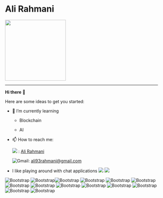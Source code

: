 # Ali Rahmani

<div>
<!-- <a href="https://github.com/anuraghazra/github-readme-stats"> -->
<!--   <img height=200 align="center" src="https://github-readme-stats.vercel.app/api?username=alirahmani93&show_icons=true&layout=compact&theme=monokai&show=reviews,discussions_started,discussions_answered,prs_merged,prs_merged_percentage" /> -->
<!-- </a> -->
<a href="https://github.com/anuraghazra/convoychat">
  <img height=200 align="center" src="https://github-readme-stats.vercel.app/api/top-langs/?username=alirahmani93&layout=compact&theme=monokai&hide=html,css,javascript&size_weight=0.2&count_weight=0.7&langs_count=8&card_width=320" />
</a>
</div>

___

**Hi there** 👋

<!--
**alirahmani93/alirahmani93** is a ✨ _special_ ✨ repository because its `README.md` (this file) appears on your GitHub profile.

- 🔭 I’m currently working on ...
- 👯 I’m looking to collaborate on ...
- 🤔 I’m looking for help with ...
- 💬 Ask me about ...
-->
Here are some ideas to get you started:

- 🌱 I’m currently learning 

  - Blockchain

  - AI

- 📫 How to reach me:

  ![](https://img.shields.io/badge/LinkedIn-0077B5?style=for-the-badge&logo=linkedin&logoColor=white) : [Ali Rahmani](linkedin.com/ali93rahmani)

  ![Gmail](https://img.shields.io/badge/Gmail-D14836?style=for-the-badge&logo=gmail&logoColor=white): [ali93rahmani@gmail.com](mailto:ali93rahmani@gmai.com)

- I like playing around with chat applications ![](https://cdn.betterttv.net/emote/5ec48ee2fdee545e3064af9e/1x) ![](https://cdn.betterttv.net/emote/5f1e7ac5713a6144748a3b70/1x) 

![Bootstrap](https://img.shields.io/badge/-Ubuntu-05122A?style=flat&logo=Ubuntu&color=353535) ![Bootstrap](https://img.shields.io/badge/-Python-05122A?style=flat&logo=Python&color=353535)![Bootstrap](https://img.shields.io/badge/-Django-05122A?style=flat&logo=Django&color=092E20) ![Bootstrap](https://img.shields.io/badge/-FastAPI-05122A?style=flat&logo=FastAPI&color=353535) ![Bootstrap](https://img.shields.io/badge/-Pytest-05122A?style=flat&logo=Pytest&color=353535) ![Bootstrap](https://img.shields.io/badge/-Docker-05122A?style=flat&logo=Docker&color=353535) ![Bootstrap](https://img.shields.io/badge/-Nginx-05122A?style=flat&logo=Nginx&color=009639) ![Bootstrap](https://img.shields.io/badge/-Git-05122A?style=flat&logo=Git&color=353535) ![Bootstrap](https://img.shields.io/badge/-PostgreSQL-05122A?style=flat&logo=PostgreSQL&color=353535) ![Bootstrap](https://img.shields.io/badge/-MongoDB-05122A?style=flat&logo=MongoDB&color=353535) ![Bootstrap](https://img.shields.io/badge/-Redis-05122A?style=flat&logo=Redis&color=353535) ![Bootstrap](https://img.shields.io/badge/-Visual%20Studio%20Code-05122A?style=flat&logo=Visual-Studio-Code&color=007ACC) ![Bootstrap](https://img.shields.io/badge/-Pycharm-05122A?style=flat&logo=Pycharm&color=353535) ![Bootstrap](https://img.shields.io/badge/-Solidity-05122A?style=flat&logo=solidiy&color=353535)




